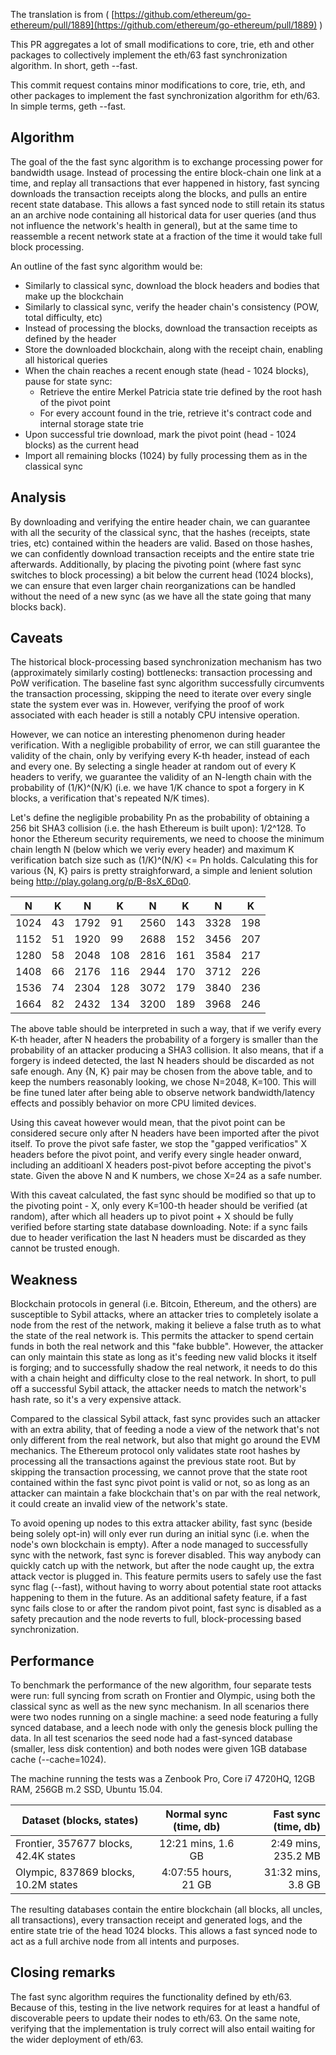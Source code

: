 The translation is from ( [https://github.com/ethereum/go-ethereum/pull/1889](https://github.com/ethereum/go-ethereum/pull/1889) )

This PR aggregates a lot of small modifications to core, trie, eth and other packages to collectively implement the eth/63 fast synchronization algorithm. In short, geth --fast.

This commit request contains minor modifications to core, trie, eth, and other packages to implement the fast synchronization algorithm for eth/63. In simple terms, geth --fast.

## Algorithm

The goal of the the fast sync algorithm is to exchange processing power for bandwidth usage. Instead of processing the entire block-chain one link at a time, and replay all transactions that ever happened in history, fast syncing downloads the transaction receipts along the blocks, and pulls an entire recent state database. This allows a fast synced node to still retain its status an an archive node containing all historical data for user queries (and thus not influence the network's health in general), but at the same time to reassemble a recent network state at a fraction of the time it would take full block processing.

An outline of the fast sync algorithm would be:

- Similarly to classical sync, download the block headers and bodies that make up the blockchain
- Similarly to classical sync, verify the header chain's consistency (POW, total difficulty, etc)
- Instead of processing the blocks, download the transaction receipts as defined by the header
- Store the downloaded blockchain, along with the receipt chain, enabling all historical queries
- When the chain reaches a recent enough state (head - 1024 blocks), pause for state sync:
	- Retrieve the entire Merkel Patricia state trie defined by the root hash of the pivot point
	- For every account found in the trie, retrieve it's contract code and internal storage state trie
- Upon successful trie download, mark the pivot point (head - 1024 blocks) as the current head
- Import all remaining blocks (1024) by fully processing them as in the classical sync

## Analysis
By downloading and verifying the entire header chain, we can guarantee with all the security of the classical sync, that the hashes (receipts, state tries, etc) contained within the headers are valid. Based on those hashes, we can confidently download transaction receipts and the entire state trie afterwards. Additionally, by placing the pivoting point (where fast sync switches to block processing) a bit below the current head (1024 blocks), we can ensure that even larger chain reorganizations can be handled without the need of a new sync (as we have all the state going that many blocks back).

## Caveats
The historical block-processing based synchronization mechanism has two (approximately similarly costing) bottlenecks: transaction processing and PoW verification. The baseline fast sync algorithm successfully circumvents the transaction processing, skipping the need to iterate over every single state the system ever was in. However, verifying the proof of work associated with each header is still a notably CPU intensive operation.

However, we can notice an interesting phenomenon during header verification. With a negligible probability of error, we can still guarantee the validity of the chain, only by verifying every K-th header, instead of each and every one. By selecting a single header at random out of every K headers to verify, we guarantee the validity of an N-length chain with the probability of (1/K)^(N/K) (i.e. we have 1/K chance to spot a forgery in K blocks, a verification that's repeated N/K times).

Let's define the negligible probability Pn as the probability of obtaining a 256 bit SHA3 collision (i.e. the hash Ethereum is built upon): 1/2^128. To honor the Ethereum security requirements, we need to choose the minimum chain length N (below which we veriy every header) and maximum K verification batch size such as (1/K)^(N/K) <= Pn holds. Calculating this for various {N, K} pairs is pretty straighforward, a simple and lenient solution being http://play.golang.org/p/B-8sX_6Dq0.


| N    | K   | N    | K   | N    | K   | N    | K   |
| ---- | --- | ---- | --- | ---- | --- | ---- | --- |
| 1024 | 43  | 1792 | 91  | 2560 | 143 | 3328 | 198 |
| 1152 | 51  | 1920 | 99  | 2688 | 152 | 3456 | 207 |
| 1280 | 58  | 2048 | 108 | 2816 | 161 | 3584 | 217 |
| 1408 | 66  | 2176 | 116 | 2944 | 170 | 3712 | 226 |
| 1536 | 74  | 2304 | 128 | 3072 | 179 | 3840 | 236 |
| 1664 | 82  | 2432 | 134 | 3200 | 189 | 3968 | 246 |


The above table should be interpreted in such a way, that if we verify every K-th header, after N headers the probability of a forgery is smaller than the probability of an attacker producing a SHA3 collision. It also means, that if a forgery is indeed detected, the last N headers should be discarded as not safe enough. Any {N, K} pair may be chosen from the above table, and to keep the numbers reasonably looking, we chose N=2048, K=100. This will be fine tuned later after being able to observe network bandwidth/latency effects and possibly behavior on more CPU limited devices.

Using this caveat however would mean, that the pivot point can be considered secure only after N headers have been imported after the pivot itself. To prove the pivot safe faster, we stop the "gapped verificatios" X headers before the pivot point, and verify every single header onward, including an additioanl X headers post-pivot before accepting the pivot's state. Given the above N and K numbers, we chose X=24 as a safe number.

With this caveat calculated, the fast sync should be modified so that up to the pivoting point - X, only every K=100-th header should be verified (at random), after which all headers up to pivot point + X should be fully verified before starting state database downloading. Note: if a sync fails due to header verification the last N headers must be discarded as they cannot be trusted enough.


## Weakness
Blockchain protocols in general (i.e. Bitcoin, Ethereum, and the others) are susceptible to Sybil attacks, where an attacker tries to completely isolate a node from the rest of the network, making it believe a false truth as to what the state of the real network is. This permits the attacker to spend certain funds in both the real network and this "fake bubble". However, the attacker can only maintain this state as long as it's feeding new valid blocks it itself is forging; and to successfully shadow the real network, it needs to do this with a chain height and difficulty close to the real network. In short, to pull off a successful Sybil attack, the attacker needs to match the network's hash rate, so it's a very expensive attack.

Compared to the classical Sybil attack, fast sync provides such an attacker with an extra ability, that of feeding a node a view of the network that's not only different from the real network, but also that might go around the EVM mechanics. The Ethereum protocol only validates state root hashes by processing all the transactions against the previous state root. But by skipping the transaction processing, we cannot prove that the state root contained within the fast sync pivot point is valid or not, so as long as an attacker can maintain a fake blockchain that's on par with the real network, it could create an invalid view of the network's state.

To avoid opening up nodes to this extra attacker ability, fast sync (beside being solely opt-in) will only ever run during an initial sync (i.e. when the node's own blockchain is empty). After a node managed to successfully sync with the network, fast sync is forever disabled. This way anybody can quickly catch up with the network, but after the node caught up, the extra attack vector is plugged in. This feature permits users to safely use the fast sync flag (--fast), without having to worry about potential state root attacks happening to them in the future. As an additional safety feature, if a fast sync fails close to or after the random pivot point, fast sync is disabled as a safety precaution and the node reverts to full, block-processing based synchronization.

## Performance
To benchmark the performance of the new algorithm, four separate tests were run: full syncing from scrath on Frontier and Olympic, using both the classical sync as well as the new sync mechanism. In all scenarios there were two nodes running on a single machine: a seed node featuring a fully synced database, and a leech node with only the genesis block pulling the data. In all test scenarios the seed node had a fast-synced database (smaller, less disk contention) and both nodes were given 1GB database cache (--cache=1024).


The machine running the tests was a Zenbook Pro, Core i7 4720HQ, 12GB RAM, 256GB m.2 SSD, Ubuntu 15.04.


| Dataset (blocks, states)              | Normal sync (time, db) | Fast sync (time, db) |
| ------------------------------------- | :--------------------: | -------------------: |
| Frontier, 357677 blocks, 42.4K states | 12:21 mins, 1.6 GB     | 2:49 mins, 235.2 MB  |
| Olympic, 837869 blocks, 10.2M states  | 4:07:55 hours, 21 GB   | 31:32 mins, 3.8 GB   |


The resulting databases contain the entire blockchain (all blocks, all uncles, all transactions), every transaction receipt and generated logs, and the entire state trie of the head 1024 blocks. This allows a fast synced node to act as a full archive node from all intents and purposes.



## Closing remarks
The fast sync algorithm requires the functionality defined by eth/63. Because of this, testing in the live network requires for at least a handful of discoverable peers to update their nodes to eth/63. On the same note, verifying that the implementation is truly correct will also entail waiting for the wider deployment of eth/63.
